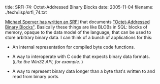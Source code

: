 title: SRFI-74: Octet-Addressed Binary Blocks
date: 2005-11-04
filename: ./tech/lisp/srfi_74.txt

<a href="http://www-pu.informatik.uni-tuebingen.de/users/sperber/">
Michael Sperver has written an <a href="http://srfi.schemers.org/">SRFI</a>
that documents <a href="http://srfi.schemers.org/srfi-74/srfi-74.html">
"Octet-Addressed Binary Blocks"</a>. Basically these things are like
BLOBs in SQL: blocks of memory, opaque to the data model
of the language, that can be used to store arbitrary binary data. I can think
of a bunch of applications for this:

* An internal representation for compiled byte code functions.

* A way to interoperate with C code that expects binary data formats. 
  (<i>Like the Win32 API, for example.</i> )
  
* A way to represent binary data longer than a byte that's written to and
  read from binary ports.
